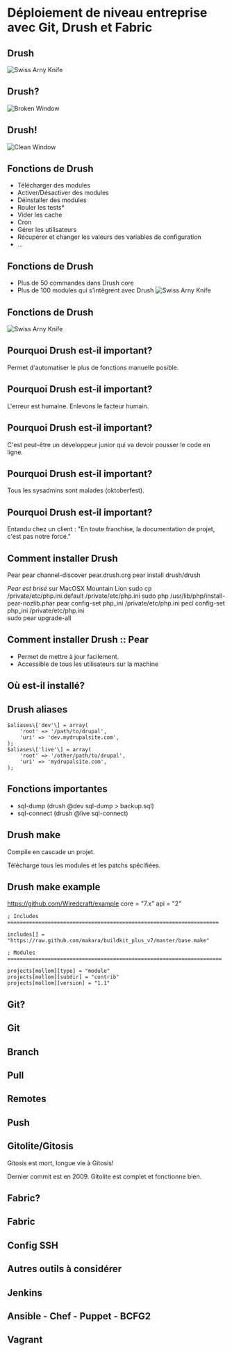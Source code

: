 # Déploiement de niveau entreprise avec Git, Drush et Fabric

## Drush
![Swiss Arny Knife](images/presentation-drush/knife.jpg)

## Drush?
![Broken Window](images/presentation-drush/window-1.jpg)

## Drush!
![Clean Window](images/presentation-drush/window-2.jpg)

## Fonctions de Drush
- Télécharger des modules
- Activer/Désactiver des modules
- Déinstaller des modules
- Rouler les tests\*
- Vider les cache
- Cron
- Gérer les utilisateurs
- Récupérer et changer les valeurs des variables de configuration
- ...

## Fonctions de Drush
- Plus de 50 commandes dans Drush core
- Plus de 100 modules qui s'intêgrent avec Drush
![Swiss Arny Knife](images/presentation-drush/drush-modules.jpg)

## Fonctions de Drush
![Swiss Arny Knife](images/presentation-drush/knife2.jpg)

## Pourquoi Drush est-il important?
Permet d'automatiser le plus de fonctions manuelle posible.
## Pourquoi Drush est-il important?
L'erreur est humaine. Enlevons le facteur humain.
## Pourquoi Drush est-il important?
C'est peut-être un développeur junior qui va devoir pousser le code en ligne.
## Pourquoi Drush est-il important?
Tous les sysadmins sont malades (oktoberfest).
## Pourquoi Drush est-il important?
Entandu chez un client : "En toute franchise, la documentation de projet, c'est pas notre force."

## Comment installer Drush
Pear
    pear channel-discover pear.drush.org
    pear install drush/drush

_Pear est brisé_ sur MacOSX Mountain Lion
    sudo cp /private/etc/php.ini.default /private/etc/php.ini
    sudo php /usr/lib/php/install-pear-nozlib.phar
    pear config-set php\_ini /private/etc/php.ini
    pecl config-set php\_ini /private/etc/php.ini  
    sudo pear upgrade-all

## Comment installer Drush :: Pear
- Permet de mettre à jour facilement.
- Accessible de tous les utilisateurs sur la machine

## Où est-il installé?

## Drush aliases
    $aliases\['dev'\] = array(
        'root' => '/path/to/drupal',
        'uri' => 'dev.mydrupalsite.com',
    );
    $aliases\['live'\] = array(
        'root' => '/other/path/to/drupal',
        'uri' => 'mydrupalsite.com',
    );
## Fonctions importantes
- sql-dump (drush @dev sql-dump > backup.sql)
- sql-connect (drush @live sql-connect)

## Drush make
Compile en cascade un projet.

Télécharge tous les modules et les patchs spécifiées.

## Drush make example
https://github.com/Wiredcraft/example
    core = "7.x"
    api = "2"

    ; Includes ====================================================================

    includes[] = "https://raw.github.com/makara/buildkit_plus_v7/master/base.make"

    ; Modules =====================================================================

    projects[mollom][type] = "module"
    projects[mollom][subdir] = "contrib"
    projects[mollom][version] = "1.1"
## Git?
## Git
## Branch
## Pull
## Remotes
## Push
## Gitolite/Gitosis
Gitosis est mort, longue vie à Gitosis!

Dernier commit est en 2009.
Gitolite est complet et fonctionne bien.

## Fabric?
## Fabric
## Config SSH

## Autres outils à considérer
## Jenkins
## Ansible - Chef - Puppet - BCFG2
## Vagrant

